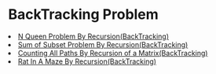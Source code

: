 # BackTracking Problem

[<li> N Queen Problem By Recursion(BackTracking)](https://github.com/ibadsaleem/BackTracking-Recursion/blob/master/N_Queen_Problem.cpp)
[<li> Sum of Subset Problem By Recursion(BackTracking)](https://github.com/ibadsaleem/BackTracking-Recursion/blob/master/Sum_of_Subset.cpp)
[<li> Counting All Paths By Recursion of a Matrix(BackTracking)](https://github.com/ibadsaleem/BackTracking-Recursion/blob/master/Count_All_Paths.cpp)
[<li> Rat In A Maze By Recursion(BackTracking)](https://github.com/ibadsaleem/BackTracking-Recursion/blob/master/Rat_In_A_Maze.cpp)


